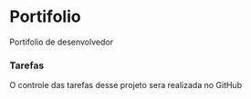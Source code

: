 # Portifolio
Portifolio de desenvolvedor

### Tarefas
 O controle das tarefas desse projeto sera realizada no GitHub

